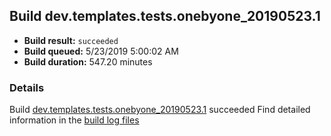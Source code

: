 ## Build dev.templates.tests.onebyone_20190523.1
- **Build result:** `succeeded`
- **Build queued:** 5/23/2019 5:00:02 AM
- **Build duration:** 547.20 minutes
### Details
Build [dev.templates.tests.onebyone_20190523.1](https://winappstudio.visualstudio.com/web/build.aspx?pcguid=a4ef43be-68ce-4195-a619-079b4d9834c2&builduri=vstfs%3a%2f%2f%2fBuild%2fBuild%2f28083) succeeded
Find detailed information in the [build log files](https://uwpctdiags.blob.core.windows.net/buildlogs/dev.templates.tests.onebyone_20190523.1_logs.zip)
